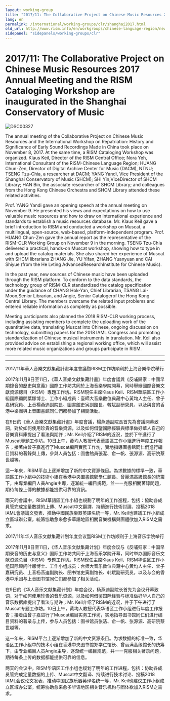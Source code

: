 ```yaml
---
layout: working-group
title: "2017/11: The Collaborative Project on Chinese Music Resources 2017 Annual Meeting and the RISM Cataloging Workshop are inaugurated in the Shanghai Conservatory of Music"
lang: en
permalink: /international/working-groups/clr/shanghai2017.html
old_url: http://www.rism.info/en/workgroups/chinese-language-region/news/201711-shanghai-meeting.html
sidepanel: "sidepanels/working-groups/clr"
---
```


# 2017/11: The Collaborative Project on Chinese Music Resources 2017 Annual Meeting and the RISM Cataloging Workshop are inaugurated in the Shanghai Conservatory of Music

 ![](/fileadmin/_processed_/csm_DSC00327_4fec73bdf0.jpg "DSC00327")



The annual meeting of the Collaborative Project on Chinese Music Resources and the International Workshop on Repatriation: History and Significance of Early Sound Recordings Made in China took place on November 8, 2017. At the same time, a RISM Cataloging Workshop was organized. Klaus Keil, Director of the RISM Central Office; Nora Yeh, International Consultant of the RISM-Chinese Language Region; HUANG Chun-Zen, Director of Digital Archive Center for Music (DACM), NTNU; TSENG Tzu-Chia, a researcher at DACM; YANG Yandi, Vice President of the Shanghai Conservatory of Music (SHCM); SHI Yin,ViceDirector of SHCM Library; HAN Bin, the associate researcher of SHCM Library; and colleagues from the Hong Kong Chinese Orchestra and SHCM Library attended these related activities.

Prof. YANG Yandi gave an opening speech at the annual meeting on November 9. He presented his views and expectations on how to use valuable music resources and how to draw on international experience and standards to establish a music resources database. Mr. Klaus Keil gave a brief introduction to RISM and conducted a workshop on Muscat, a multilingual, open-source, web-based, platform-independent program. Prof. HUANG Chun-Zen gave the annual report as the representative of the RISM-CLR Working Group on November 9 in the morning. TSENG Tzu-Chia delivered a practical, hands-on Muscat workshop, showing how to type in and upload the catalog materials. She also shared her experience of Muscat with SHCM librarians ZHANG Jie, YU Yifan, ZHANG Yuanyuan and CAI Shiyue (from the He Lvting AdvancedResearchInstitute for Chinese Music).

In the past year, new sources of Chinese music have been uploaded through the RISM platform. To conform to the data standards, the technology group of RISM-CLR standardized the catalog specification under the guidance of CHANG Hok-Yan, Chief Librarian, TSANG Lai-Moon,Senior Librarian, and Angie, Senior Catalogerof the Hong Kong Central Library. The members overcame the related input problems and entered reliable information as completly as possible.

Meeting participants also planned the 2018 RISM-CLR working process, including assisting members to complete the uploading work of the quantitative data, translating Muscat into Chinese, ongoing discussion on technology, submitting papers for the 2018 IAML Congress and promoting standardization of Chinese musical instruments in translation. Mr. Keil also provided advice on establishing a regional working office, which will assist more related music organizations and groups participate in RISM.

****

****

2017/11年華人音樂文獻集藏計畫年度會議暨RISM工作坊順利於上海音樂學院舉行

2017年11月8日至11日，《華人音樂文獻集藏計畫》年度會議與《反哺歸家：中國早期錄音的歷史與意義》國際工作坊共同於上海音樂學院開幕，同時舉辦國際音樂文獻資源總目（RISM）專題工作坊。RISM現任主席Klaus Keil、RISM華語區工作小組國際顧問葉娜博士、工作小組成員：臺師大音樂數位典藏中心黃均人主任、曾子嘉研究員、上音楊燕迪副院長、圖書館史寅副館長、韓斌副研究員，以及與會的香港中樂團與上音圖書館同仁們都參加了相關活動。

在9日的《華人音樂文獻集藏計畫》年度會議，楊燕迪副院長首先為會議開幕致詞，對於如何使用珍貴的音樂資源，以及如何借鑒國際經驗與標準做好華人自己的音樂資料庫提出了看法與期許；Mr. Keil介紹了RISM的近況，並於下午進行了Muscat專題工作坊。10日上午，黃均人教授代表華語區工作小組進行年度工作報告；接著由曾子嘉進行了Muscat編目實務工作坊，實地指導圖書館同仁們進行編目資料的著錄與上傳，參與人員包括：圖書館員張潔、俞一帆、張源源、高研院蔡世越等。

這一年來，RISM平台上逐漸增加了新的中文資源條目。為求數據的標準一致，華語區工作小組中的技術小組在香港中央圖書館鄭學仁館長、曾麗滿高級館長的統籌下，由專業編目人員Angie主導，逐漸統一編目規範，並一一克服相關著錄問題，期待每條上傳的數據都能提供可靠的資訊。

兩天的會議中，RISM華語區工作小組也規劃了明年的工作進程，包括：協助各成員管完成定量數據的上傳、Muscat中文翻譯、持續進行技術討論、投稿2018 IAML會議論文發表、推動中國民族樂器英譯名統一等，Mr. Keil也建議工作小組成立區域辦公室，統籌協助愈來愈多華語地區相關音樂機構與團體欲加入RISM之需求。



2017/11年华人音乐文献集藏计划年度会议暨RISM工作坊顺利于上海音乐学院举行

2017年11月8日至11日，《华人音乐文献集藏计划》年度会议与《反哺归家：中国早期录音的历史与意义》国际工作坊共同于上海音乐学院开幕，同时举办国际音乐文献资源总目（RISM）专题工作坊。RISM现任主席Klaus Keil、RISM华语区工作小组国际顾问叶娜博士、工作小组成员：台师大音乐数位典藏中心黄均人主任、曾子嘉研究员、上音杨燕迪副院长、图书馆史寅副馆长、韩斌副研究员，以及与会的香港中乐团与上音图书馆同仁们都参加了相关活动。

在9日的《华人音乐文献集藏计划》年度会议，杨燕迪副院长首先为会议开幕致词，对于如何使用珍贵的音乐资源，以及如何借鉴国际经验与标准做好华人自己的音乐数据库提出了看法与期许；Mr. Keil介绍了RISM的近况，并于下午进行了Muscat专题工作坊。10日上午，黄均人教授代表华语区工作小组进行年度工作报告；接着由曾子嘉进行了Muscat编目实务工作坊，实地指导图书馆同仁们进行编目资料的著录与上传，参与人员包括：图书馆员张洁、俞一帆、张源源、高研院蔡世越等。

这一年来，RISM平台上逐渐增加了新的中文资源条目。为求数据的标准一致，华语区工作小组中的技术小组在香港中央图书馆郑学仁馆长、曾丽满高级馆长的统筹下，由专业编目人员Angie主导，逐渐统一编目规范，并一一克服相关著录问题，期待每条上传的数据都能提供可靠的信息。

两天的会议中，RISM华语区工作小组也规划了明年的工作进程，包括：协助各成员管完成定量数据的上传、Muscat中文翻译、持续进行技术讨论、投稿2018 IAML会议论文发表、推动中国民族乐器英译名统一等，Mr. Keil也建议工作小组成立区域办公室，统筹协助愈来愈多华语地区相关音乐机构与团体欲加入RISM之需求。

